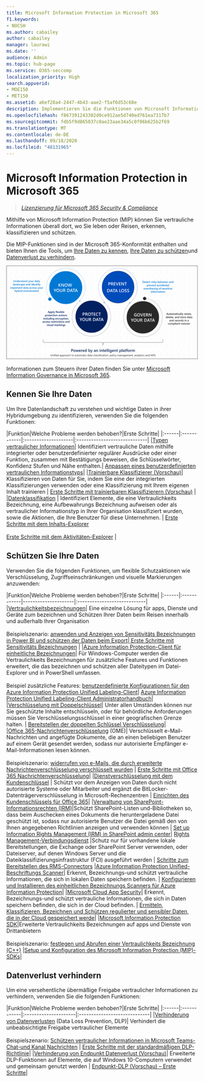 ```yaml
---
title: Microsoft Information Protection in Microsoft 365
f1.keywords:
- NOCSH
ms.author: cabailey
author: cabailey
manager: laurawi
ms.date: ''
audience: Admin
ms.topic: hub-page
ms.service: O365-seccomp
localization_priority: High
search.appverid:
- MOE150
- MET150
ms.assetid: a6ef28a4-2447-4b43-aae2-f5af6d53c68e
description: Implementieren Sie die Funktionen von Microsoft Information Protection (MIP) mithilfe der Microsoft 365-Konformität, damit Sie vertrauliche Informationen überall dort, wo Sie leben oder Reisen, erkennen, klassifizieren und schützen können.
ms.openlocfilehash: f867391243302d0ce912ae5d740ed761ea7317b7
ms.sourcegitcommit: fdb5f9d865037c0ae23aae34a5c0f06b625b2f69
ms.translationtype: MT
ms.contentlocale: de-DE
ms.lasthandoff: 09/18/2020
ms.locfileid: "48131965"
---
```

# <a name="microsoft-information-protection-in-microsoft-365"></a>Microsoft Information Protection in Microsoft 365

>*[Lizenzierung für Microsoft 365 Security & Compliance](https://docs.microsoft.com/office365/servicedescriptions/microsoft-365-service-descriptions/microsoft-365-tenantlevel-services-licensing-guidance/microsoft-365-security-compliance-licensing-guidance)*

Mithilfe von Microsoft Information Protection (MIP) können Sie vertrauliche Informationen überall dort, wo Sie leben oder Reisen, erkennen, klassifizieren und schützen.

Die MIP-Funktionen sind in der Microsoft 365-Konformität enthalten und bieten Ihnen die Tools, um [Ihre Daten zu kennen](#know-your-data), [Ihre Daten zu schützen](#protect-your-data)und [Datenverlust zu verhindern](#prevent-data-loss).

![Kennen Sie Ihre Daten, schützen Sie Ihre Daten, verhindern Sie Datenverlust, Steuern Sie Ihre Daten](../media/powered-by-intelligent-platform.png)

Informationen zum Steuern ihrer Daten finden Sie unter [Microsoft Information Governance in Microsoft 365](manage-Information-governance.md).

## <a name="know-your-data"></a>Kennen Sie Ihre Daten

Um Ihre Datenlandschaft zu verstehen und wichtige Daten in ihrer Hybridumgebung zu identifizieren, verwenden Sie die folgenden Funktionen:
 
|Funktion|Welche Probleme werden behoben?|Erste Schritte|
|:------|:------------|:--------------------|:-----------------------------|
|[Typen vertraulicher Informationen](sensitive-information-type-entity-definitions.md)| Identifiziert vertrauliche Daten mithilfe integrierter oder benutzerdefinierter regulärer Ausdrücke oder einer Funktion, zusammen mit Bestätigungs beweisen, die Schlüsselwörter, Konfidenz Stufen und Nähe enthalten.| [Anpassen eines benutzerdefinierten vertraulichen Informationstyps](customize-a-built-in-sensitive-information-type.md)|
|[Trainierbare Klassifizierer (Vorschau)](classifier-learn-about.md)| Klassifizieren von Daten für Sie, indem Sie eine der integrierten Klassifizierungen verwenden oder eine Klassifizierung mit Ihrem eigenen Inhalt trainieren | [Erste Schritte mit trainierbaren Klassifizierern (Vorschau)](classifier-get-started-with.md) |
|[Datenklassifikation](data-classification-overview.md) | Identifiziert Elemente, die eine Vertraulichkeits Bezeichnung, eine Aufbewahrungs Bezeichnung aufweisen oder als vertraulicher Informationstyp in Ihrer Organisation klassifiziert wurden, sowie die Aktionen, die Ihre Benutzer für diese Unternehmen.  | [Erste Schritte mit dem Inhalts-Explorer](data-classification-content-explorer.md)<br /><br /> [Erste Schritte mit dem Aktivitäten-Explorer](data-classification-activity-explorer.md) |

## <a name="protect-your-data"></a>Schützen Sie Ihre Daten

Verwenden Sie die folgenden Funktionen, um flexible Schutzaktionen wie Verschlüsselung, Zugriffseinschränkungen und visuelle Markierungen anzuwenden:

|Funktion|Welche Probleme werden behoben?|Erste Schritte|
|:------|:------------|---------------------|:----------------------------|
|[Vertraulichkeitsbezeichnungen](sensitivity-labels.md)| Eine einzelne Lösung für apps, Dienste und Geräte zum bezeichnen und Schützen Ihrer Daten beim Reisen innerhalb und außerhalb Ihrer Organisation <br /><br />Beispielszenario: [anwenden und Anzeigen von Sensitivitäts Bezeichnungen in Power BI und schützen der Daten beim Export](https://docs.microsoft.com/power-bi/admin/service-security-data-protection-overview)|[ Erste Schritte mit Sensitivitäts Bezeichnungen](get-started-with-sensitivity-labels.md) |
|[Azure Information Protection-Client für einheitliche Bezeichnungen](https://docs.microsoft.com/azure/information-protection/rms-client/aip-clientv2)| Für Windows-Computer werden die Vertraulichkeits Bezeichnungen für zusätzliche Features und Funktionen erweitert, die das bezeichnen und schützen aller Dateitypen im Datei-Explorer und in PowerShell umfassen.<br /><br /> Beispiel zusätzliche Features: [benutzerdefinierte Konfigurationen für den Azure Information Protection Unified Labeling-Client](https://docs.microsoft.com/azure/information-protection/rms-client/clientv2-admin-guide-customizations)| [Azure Information Protection Unified Labeling-Client Administratorhandbuch](https://docs.microsoft.com/azure/information-protection/rms-client/clientv2-admin-guide)|
|[Verschlüsselung mit Doppelschlüssel](double-key-encryption.md)| Unter allen Umständen können nur Sie geschützte Inhalte entschlüsseln, oder für behördliche Anforderungen müssen Sie Verschlüsselungsschlüssel in einer geografischen Grenze halten. | [Bereitstellen der doppelten Schlüssel Verschlüsselung](double-key-encryption.md#deploy-double-key-encryption)|
|[Office 365-Nachrichtenverschlüsselung](ome.md) (OME)| Verschlüsselt e-Mail-Nachrichten und angefügte Dokumente, die an einen beliebigen Benutzer auf einem Gerät gesendet werden, sodass nur autorisierte Empfänger e-Mail-Informationen lesen können.  <br /><br />Beispielszenario: [widerrufen von e-Mails, die durch erweiterte Nachrichtenverschlüsselung verschlüsselt wurden](revoke-ome-encrypted-mail.md) | [Erste Schritte mit Office 365 Nachrichtenverschlüsselung](set-up-new-message-encryption-capabilities.md)|
|[Dienstverschlüsselung mit dem Kundenschlüssel](customer-key-overview.md) | Schützt vor dem Anzeigen von Daten durch nicht autorisierte Systeme oder Mitarbeiter und ergänzt die BitLocker-Datenträgerverschlüsselung in Microsoft-Rechenzentren | [Einrichten des Kundenschlüssels für Office 365](customer-key-set-up.md)|
|[Verwaltung von SharePoint-Informationsrechten (IRM)](set-up-irm-in-sp-admin-center.md#irm-enable-sharepoint-document-libraries-and-lists)|Schützt SharePoint-Listen und-Bibliotheken so, dass beim Auschecken eines Dokuments die heruntergeladene Datei geschützt ist, sodass nur autorisierte Benutzer die Datei gemäß den von Ihnen angegebenen Richtlinien anzeigen und verwenden können | [Set up Information Rights Management (IRM) in SharePoint admin center](set-up-irm-in-sp-admin-center.md)|
[Rights Management-Verbindungsdienst](https://docs.microsoft.com/azure/information-protection/deploy-rms-connector) |Schutz nur für vorhandene lokale Bereitstellungen, die Exchange oder SharePoint Server verwenden, oder Dateiserver, auf denen Windows Server und die Dateiklassifizierungsinfrastruktur (FCI) ausgeführt werden | [Schritte zum Bereitstellen des RMS-Connectors](https://docs.microsoft.com/azure/information-protection/deploy-rms-connector#steps-to-deploy-the-rms-connector)
|[Azure Information Protection Unified-Beschriftungs Scanner](https://docs.microsoft.com/azure/information-protection/deploy-aip-scanner)| Erkennt, Bezeichnungs-und schützt vertrauliche Informationen, die sich in lokalen Daten speichern befinden. | [Konfigurieren und Installieren des einheitlichen Bezeichnungs Scanners für Azure Information Protection](https://docs.microsoft.com/azure/information-protection/deploy-aip-scanner-configure-install)|
|[Microsoft Cloud App Security](https://docs.microsoft.com/cloud-app-security/what-is-cloud-app-security)| Erkennt, Bezeichnungs-und schützt vertrauliche Informationen, die sich in Daten speichern befinden, die sich in der Cloud befinden. | [Ermitteln, Klassifizieren, Bezeichnen und Schützen regulierter und sensibler Daten, die in der Cloud gespeichert werde](https://docs.microsoft.com/cloud-app-security/best-practices#discover-classify-label-and-protect-regulated-and-sensitive-data-stored-in-the-cloud)|
|[Microsoft Information Protection SDK](https://docs.microsoft.com/information-protection/develop/overview#microsoft-information-protection-sdk)|Erweiterte Vertraulichkeits Bezeichnungen auf apps und Dienste von Drittanbietern  <br /><br /> Beispielszenario: [festlegen und Abrufen einer Vertraulichkeits Bezeichnung (C++)](https://docs.microsoft.com/information-protection/develop/quick-file-set-get-label-cpp) |[Setup und Konfiguration des Microsoft Information Protection (MIP)-SDKs](https://docs.microsoft.com/information-protection/develop/setup-configure-mip)|

## <a name="prevent-data-loss"></a>Datenverlust verhindern

Um eine versehentliche übermäßige Freigabe vertraulicher Informationen zu verhindern, verwenden Sie die folgenden Funktionen:


|Funktion|Welche Probleme werden behoben?|Erste Schritte|
|:------|:------------|:---------------------|:-----------------------------|
|[Verhinderung von Datenverlusten](data-loss-prevention-policies.md) (Data Loss Prevention, DLP)| Verhindert die unbeabsichtigte Freigabe vertraulicher Elemente <br /><br />Beispielszenario: [Schützen vertraulicher Informationen in Microsoft Teams-Chat-und Kanal Nachrichten](dlp-microsoft-teams.md) | [Erste Schritte mit der standardmäßigen DLP-Richtlinie](get-started-with-the-default-dlp-policy.md)|
|[Verhinderung von Endpunkt Datenverlust (Vorschau)](endpoint-dlp-learn-about.md)| Erweiterte DLP-Funktionen auf Elemente, die auf Windows 10-Computern verwendet und gemeinsam genutzt werden | [Endpunkt-DLP (Vorschau) – Erste Schritte](endpoint-dlp-getting-started.md)|

